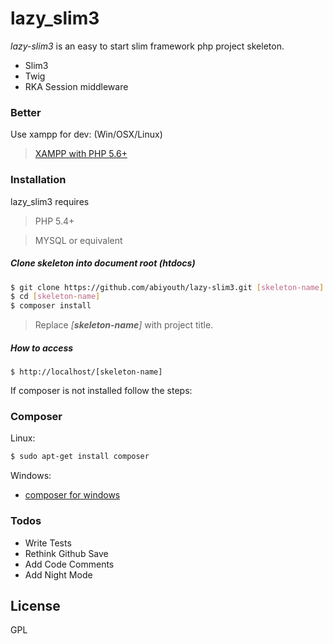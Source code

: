# **lazy_slim3**

_lazy-slim3_ is an easy to start slim framework php project skeleton.

  - Slim3
  - Twig
  - RKA Session middleware

### Better

Use xampp for dev: (Win/OSX/Linux)

> [XAMPP with PHP 5.6+ ](https://www.apachefriends.org/index.html)


### Installation

lazy_slim3 requires
> PHP 5.4+

> MYSQL or equivalent

##### Clone skeleton into _document root_ (htdocs)

```sh
$ git clone https://github.com/abiyouth/lazy-slim3.git [skeleton-name]
$ cd [skeleton-name]
$ composer install
```
> Replace _[**skeleton-name**]_ with project title.

##### How to access

```http
$ http://localhost/[skeleton-name]
```

If composer is not installed follow the steps:
### Composer

Linux:
```sh
$ sudo apt-get install composer
```

Windows:
* [composer for windows](https://getcomposer.org/download/)

### Todos

 - Write Tests
 - Rethink Github Save
 - Add Code Comments
 - Add Night Mode

License
----
GPL
